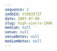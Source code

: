 ```yaml
---
sequence: 2
imdbId: tt0033717
date: 2007-07-09
slug: high-sierra-1940
medium: null
venue: null
venueNotes: null
mediumNotes: null
---
```


